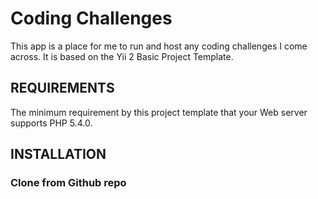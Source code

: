 Coding Challenges
============================

This app is a place for me to run and host any coding challenges I come across.  It is based on the Yii 2 Basic Project Template.

REQUIREMENTS
------------

The minimum requirement by this project template that your Web server supports PHP 5.4.0.


INSTALLATION
------------

### Clone from Github repo

